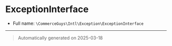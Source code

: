 
# ExceptionInterface





* Full name: `\CommerceGuys\Intl\Exception\ExceptionInterface`





***
> Automatically generated on 2025-03-18

